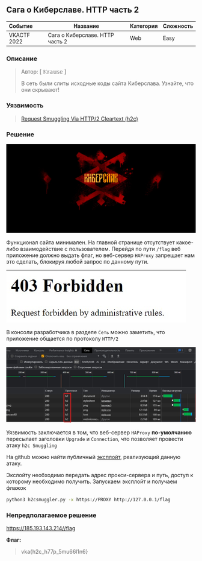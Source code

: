 ## Сага о Киберславе. HTTP часть 2

| Событие | Название | Категория | Сложность |
| :------ | ---- | ---- | ---- |
| VKACTF 2022 | Сага о Киберславе. HTTP часть 2 | Web | Easy |

### Описание

> Автор: [ 𝕂𝕣𝕒𝕦𝕤𝕖 ]
>
> В сеть были слиты исходные коды сайта Киберслава. Узнайте, что они скрывают!

### Уязвимость

> [Request Smuggling Via HTTP/2 Cleartext (h2c)](https://bishopfox.com/blog/h2c-smuggling-request)

### Решение
![](images/main.jpg)

Функционал сайта минимален. На главной странице отсутствует какое-либо взаимодействие с пользователем. Перейдя по пути `/flag` веб приложение должно выдать флаг, но веб-сервер `HAProxy` запрещает нам это сделать, блокируя любой запрос по данному пути.

![](images/403.jpg)

В консоли разработчика в разделе `Сеть` можно заметить, что приложение общается по протоколу `HTTP/2`

![](images/h2.jpg)

Уязвимость заключается в том, что веб-сервер `HAProxy` **по-умолчанию** пересылает заголовки `Upgrade` и `Connection`, что позволяет провести атаку `h2c Smuggling`

На github можно найти публичный [эксплойт](https://github.com/BishopFox/h2csmuggler/blob/master/h2csmuggler.py), реализующий данную атаку.

Экслойту необходимо передать адрес прокси-сервера и путь, доступ к которому необходимо получить. Запускаем эксплойт и получаем флажок

```bash
python3 h2csmuggler.py -x https://PROXY http://127.0.0.1/flag
```

### Непредполагаемое решение

https://185.193.143.214//flag

**Флаг:**

> vka{h2c_h77p_5mu66l1n6}
